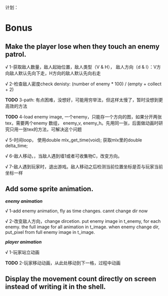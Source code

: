 计划：

# Bonus

## Make the player lose when they touch an enemy patrol.

√ 1-获取敌人数量，敌人起始位置，敌人类型（V & H）， 敌人方向（d & l）：V方向敌人默认先向下走，H方向的敌人默认先向右走

√ 2-检查敌人密度check denisty: (number of enemy * 100) / (empty + collect + 2)

**TODO** 3-path: 有点困难，没想好，可能用穷举法，但这样太慢了，暂时没想到更高效的方法

**TODO** 4-load enemy image, 一个enemy，只能存一个方向的图，如果分开两张tex，需要两个enemy 数组， enemy_v, enemy_h。先用同一张，后面做动画时研究只用一张tex的方法，可解决这个问题

√ 5-时间loop， 使用double mlx_get_time(void); 获取mlx里的double	delta_time;

√ 6-敌人移动，，当敌人遇到墙1或者可收集物C，改变方向。

√ 7-敌人遇到玩家时，退出游戏。敌人移动之后检测当前位置坐标是否与玩家当前坐标一样


## Add some sprite animation.

_**enemy animation**_

√ 1-add enemy animation, fly as time changes. cannt change dir now

√ 2-改变敌人方向，change dircetion. put enemy image in t_enemy, for each enemy. the full image for all animation in t_image. when enemy change dir, put_pixel from full enemy image in t_image.

_**player animation**_

√ 1-玩家站立动画

**TODO** 2-玩家移动动画，从此处移动到下一格，过程中动画

## Display the movement count directly on screen instead of writing it in the shell.
